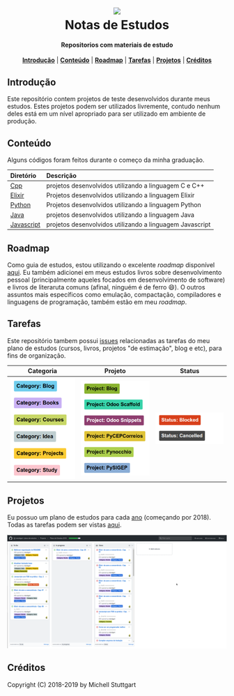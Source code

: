 <h1 align="center">
<br>
<a name="top" href="https://github.com/mstuttgart/plano-de-estudos"><img src="https://emojipedia-us.s3.dualstack.us-west-1.amazonaws.com/thumbs/120/emojione/178/seedling_1f331.png"></a>
<br>
Notas de Estudos
<br>
</h1>

<h4 align="center">Repositorios com materiais de estudo</h4>

<p align="center">
<b><a href="#introdução">Introdução</a></b>
|
<b><a href="#conteúdo">Conteúdo</a></b>
|
<b><a href="#roadmap">Roadmap</a></b>
|
<b><a href="#tarefas">Tarefas</a></b>
|
<b><a href="#projetos">Projetos</a></b>
|
<b><a href="#créditos">Créditos</a></b>
</p>

## Introdução

Este repositório contem projetos de teste desenvolvidos durante meus estudos. Estes projetos podem ser utilizados livremente, contudo nenhum deles está em um nível apropriado para ser utilizado em ambiente de produção.

## Conteúdo

Alguns códigos foram feitos durante o começo da minha graduação. 

| Diretório                  | Descrição                                                |
| :------------------------- | :------------------------------------------------------- |
| [Cpp](cpp/)                | projetos desenvolvidos utilizando a linguagem C e C++    |
| [Elixir](elixir/)          | Projetos desenvolvidos utilizando a linguagem Elixir     |
| [Python](python/)          | Projetos desenvolvidos utilizando a linguagem Python     |
| [Java](java/)              | projetos desenvolvidos utilizando a linguagem Java       |
| [Javascript](javascript/) | projetos desenvolvidos utilizando a linguagem Javascript |

## Roadmap

Como guia de estudos, estou utilizando o excelente *roadmap* disponível [aqui](https://github.com/kamranahmedse/developer-roadmap). Eu também adicionei em meus estudos livros sobre desenvolvimento pessoal (principalmente aqueles focados em desenvolvimento de software) e livros de literaruta comuns (afinal, ninguém é de ferro :smile:). O outros assuntos mais específicos como emulação, compactação, compiladores e linguagens de programação, também estão em meu *roadmap*.

## Tarefas

Este repositório tambem possui [issues](https://github.com/mstuttgart/plano-de-estudos/issues) relacionadas as tarefas do meu plano de estudos (cursos, livros, projetos "de estimação", blog e etc), para fins de organização. 

|       Categoria       |         Projeto         |         Status         |
| :-------------------: | :---------------------: | :--------------------: |
| ![](./.img/categ.png) | ![](./.img/project.png) | ![](./.img/status.png) |


## Projetos

Eu possuo um plano de estudos para cada [ano](https://github.com/mstuttgart/plano-de-estudos/projects) (começando por 2018). Todas as tarefas podem ser vistas [aqui](https://github.com/mstuttgart/plano-de-estudos/projects/1?fullscreen=true).

![](./.img/projetos.png)

## Créditos

Copyright (C) 2018-2019 by Michell Stuttgart
